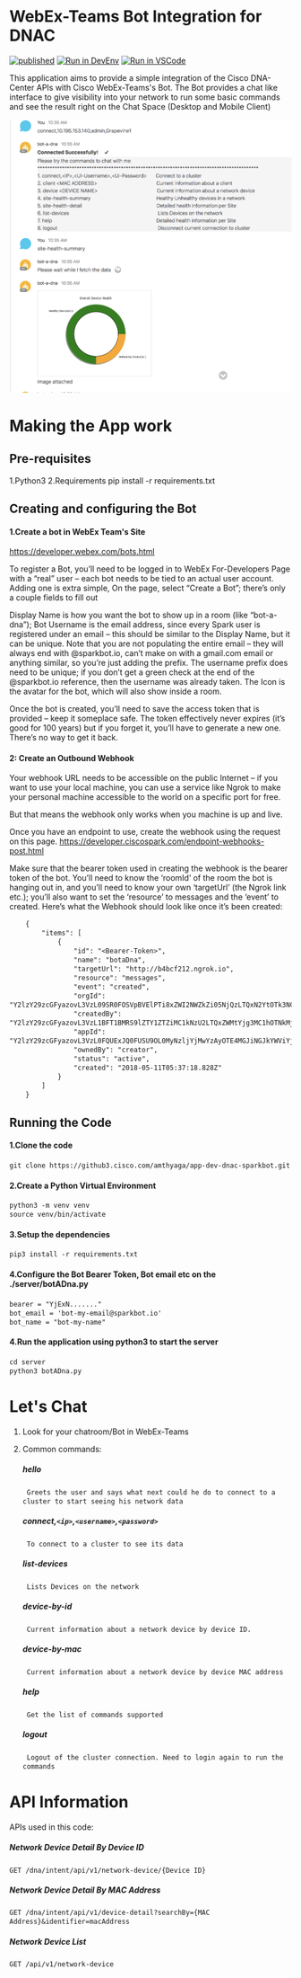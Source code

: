 # WebEx-Teams Bot Integration for DNAC

[![published](https://static.production.devnetcloud.com/codeexchange/assets/images/devnet-published.svg)](https://testing-developer.cisco.com/codeexchange/github/repo/lingjshi/DNAC-Webex-Teams-Bot-App)  [![Run in DevEnv](https://img.shields.io/static/v1.svg?label=DevNet&message=Run%20In%20DevEnv&color=42b983)](https://testing-developer.cisco.com/site/devenv-example/?id=devenv-base-bootstrap&community=true&GITHUB_SOURCE_REPO=https://github.com/lingjshi/DNAC-Webex-Teams-Bot-App)  [![Run in VSCode](https://img.shields.io/static/v1.svg?label=DevNet&message=Run%20In%20VSCode&color=C623D8)](https://testing-developer.cisco.com/site/devenv-example/?id=devenv-vscode-base&community=true&type=vscode&GITHUB_SOURCE_REPO=https://github.com/lingjshi/DNAC-Webex-Teams-Bot-App)

This application aims to provide a simple integration of the Cisco DNA-Center APIs with Cisco WebEx-Teams's Bot.
The Bot provides a chat like interface to give visibility into your network to run some basic commands and see the result right on the Chat Space (Desktop and Mobile Client)



![Alt text](https://github.com/CiscoDevNet/DNAC-Webex-Teams-Bot-App/blob/master/server/sampleScreen.png?raw=true "Sample Chat Session")


# Making the App work

## Pre-requisites 
1.Python3
2.Requirements pip install -r requirements.txt


## Creating and configuring the Bot

#### 1.Create a bot in WebEx Team's Site
https://developer.webex.com/bots.html

To register a Bot, you’ll need to be logged in to WebEx For-Developers Page with a “real” user – each bot needs to be tied to an actual user account. Adding one is extra simple, On the page, select “Create a Bot”; there’s only a couple fields to fill out

Display Name is how you want the bot to show up in a room (like “bot-a-dna”); 
Bot Username is the email address, since every Spark user is registered under an email – this should be similar to the Display Name, but it can be unique.  Note that you are not populating the entire email – they will always end with @sparkbot.io, can’t make on with a gmail.com email or anything similar, so you’re just adding the prefix. The username prefix does need to be unique; if you don’t get a green check at the end of the @sparkbot.io reference, then the username was already taken. The Icon is the avatar for the bot, which will also show inside a room. 

Once the bot is created, you’ll need to save the access token that is provided – keep it someplace safe.  The token effectively never expires (it’s good for 100 years) but if you forget it, you’ll have to generate a new one. There’s no way to get it back.

#### 2: Create an Outbound Webhook

Your webhook URL needs to be accessible on the public Internet – if you want to use your local machine, you can use a service like Ngrok to make your personal machine accessible to the world on a specific port for free.

But that means the webhook only works when you machine is up and live. 

Once you have an endpoint to use, create the webhook using the request on this page.
https://developer.ciscospark.com/endpoint-webhooks-post.html


Make sure that the bearer token used in creating the webhook is the bearer token of the bot. 
You’ll need to know the ‘roomId’ of the room the bot is hanging out in, and you’ll need to know your own ‘targetUrl’ (the Ngrok link etc.); you’ll also want to set the ‘resource’ to messages and the ‘event’ to created. Here’s what the Webhook should look like once it’s been created:
	
```
	{
		"items": [
			{
				"id": "<Bearer-Token>",
				"name": "botaDna",
				"targetUrl": "http://b4bcf212.ngrok.io",
				"resource": "messages",
				"event": "created",
				"orgId": "Y2lzY29zcGFyazovL3VzL09SR0FOSVpBVElPTi8xZWI2NWZkZi05NjQzLTQxN2YtOTk3NC1hZDcyY2FlMGUxMGY",
				"createdBy": "Y2lzY29zcGFyazovL3VzL1BFT1BMRS9lZTY1ZTZiMC1kNzU2LTQxZWMtYjg3MC1hOTNkMjY3OTBhMDk",
				"appId": "Y2lzY29zcGFyazovL3VzL0FQUExJQ0FUSU9OL0MyNzljYjMwYzAyOTE4MGJiNGJkYWViYjA2MWI3OTY1Y2RhMzliNjAyOTdjODUwM2YyNjZhYmY2NmM5OTllYzFm",
				"ownedBy": "creator",
				"status": "active",
				"created": "2018-05-11T05:37:18.828Z"
			}
		]
	}
```

## Running the Code

#### 1.Clone the code

```
git clone https://github3.cisco.com/amthyaga/app-dev-dnac-sparkbot.git
```

#### 2.Create a Python Virtual Environment

```
python3 -m venv venv
source venv/bin/activate
```

#### 3.Setup the dependencies

```
pip3 install -r requirements.txt
```

#### 4.Configure the Bot Bearer Token, Bot email etc on the ./server/botADna.py

```
bearer = "YjExN......."
bot_email = 'bot-my-email@sparkbot.io'
bot_name = "bot-my-name"
```

#### 4.Run the application using python3 to start the server

```
cd server
python3 botADna.py
```


# Let's Chat

1. Look for your chatroom/Bot in WebEx-Teams
2. Common commands:
	
	##### hello
		Greets the user and says what next could he do to connect to a cluster to start seeing his network data
	##### connect,`<ip>`,`<username>`,`<password>`
		To connect to a cluster to see its data
	##### list-devices
		Lists Devices on the network
	##### device-by-id <DEVICE ID>
		Current information about a network device by device ID.
	##### device-by-mac <DEVICE ID>
		Current information about a network device by device MAC address
	##### help
		Get the list of commands supported
	##### logout
		Logout of the cluster connection. Need to login again to run the commands

# API Information

APIs used in this code:

##### Network Device Detail By Device ID
	GET /dna/intent/api/v1/network-device/{Device ID}
##### Network Device Detail By MAC Address
	GET /dna/intent/api/v1/device-detail?searchBy={MAC Address}&identifier=macAddress
##### Network Device List 
	GET /api/v1/network-device  
